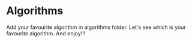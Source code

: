 # Algorithms
Add your favourite algorithm in algorithms folder.
Let's see which is your favourite algorithm.
And enjoy!!!
